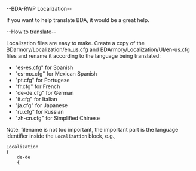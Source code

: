--BDA-RWP Localization--

If you want to help translate BDA, it would be a great help.

--How to translate--

Localization files are easy to make. Create a copy of the BDarmory/Localization/en_us.cfg and BDArmory/Localization/UI/en-us.cfg files and rename it according to the language being translated:
* "es-es.cfg" for Spanish
* "es-mx.cfg" for Mexican Spanish
* "pt.cfg" for Portugese
* "fr.cfg" for French
* "de-de.cfg" for German
* "it.cfg" for Italian
* "ja.cfg" for Japanese
* "ru.cfg" for Russian
* "zh-cn.cfg" for Simplified Chinese

Note: filename is not too important, the important part is the language identifier inside the `Localization` block, e.g.,
```
Localization
{
    de-de
    {
```
